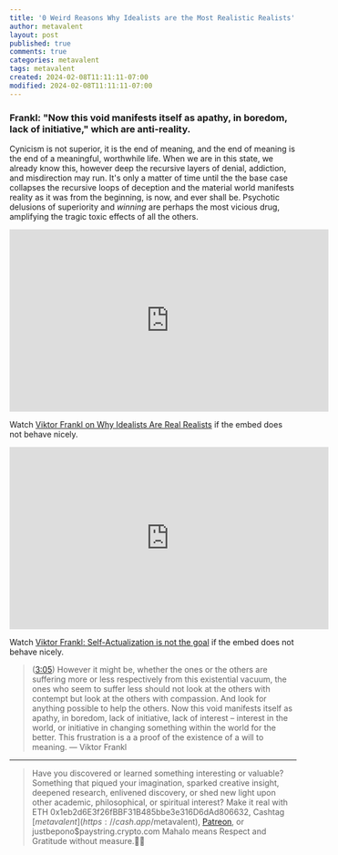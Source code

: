 ```yaml
---
title: '0 Weird Reasons Why Idealists are the Most Realistic Realists'
author: metavalent
layout: post
published: true
comments: true
categories: metavalent
tags: metavalent
created: 2024-02-08T11:11:11-07:00
modified: 2024-02-08T11:11:11-07:00
---
```


### Frankl: "Now this void manifests itself as apathy, in boredom, lack of initiative," which are anti-reality.

Cynicism is not superior, it is the end of meaning, and the end of meaning is the end of a meaningful, worthwhile life. When we are in this state, we already know this, however deep the recursive layers of denial, addiction, and misdirection may run. It's only a matter of time until the the base case collapses the recursive loops of deception and the material world manifests reality as it was from the beginning, is now, and ever shall be. Psychotic delusions of superiority and *winning* are perhaps the most vicious drug, amplifying the tragic toxic effects of all the others.

<!-- YouTube Player -->
<iframe id="ytplayer" type="text/html" class="center"loading="lazy" width="560" height="320" src="https://www.youtube.com/embed/loay2imHq5E" frameborder="0"></iframe>

Watch [Viktor Frankl on Why Idealists Are Real Realists](https://youtu.be/loay2imHq5E) if the embed does not behave nicely.

<!-- YouTube Player -->
<iframe id="ytplayer" type="text/html" class="center"loading="lazy" width="560" height="320" src="https://www.youtube.com/embed/OL8DyVusLeE" frameborder="0"></iframe>

Watch [Viktor Frankl\: Self-Actualization is not the goal](https://youtu.be/OL8DyVusLeE) if the embed does not behave nicely.

> ([3:05](https://youtu.be/OL8DyVusLeE?t=3m16s)) However it might be, whether the ones or the others are suffering more or less respectively from this existential vacuum, the ones who seem to suffer less should not look at the others with contempt but look at the others with compassion. And look for anything possible to help the others. Now this void manifests itself as apathy, in boredom, lack of initiative, lack of interest &ndash; interest in the world, or initiative in changing something within the world for the better. This frustration is a a proof of the existence of a will to meaning. &mdash; Viktor Frankl


---
> Have you discovered or learned something interesting or valuable? Something that piqued your imagination, sparked creative insight, deepened research, enlivened discovery, or shed new light upon other academic, philosophical, or spiritual interest? Make it real with ETH 0x1eb2d6E3f26fBBF31B485bbe3e316D6dAd806632, Cashtag [$metavalent](https://cash.app/$metavalent), [Patreon](https://patreon.com/metavalent), or justbepono$paystring.crypto.com Mahalo means Respect and Gratitude without measure.🙏🏼

